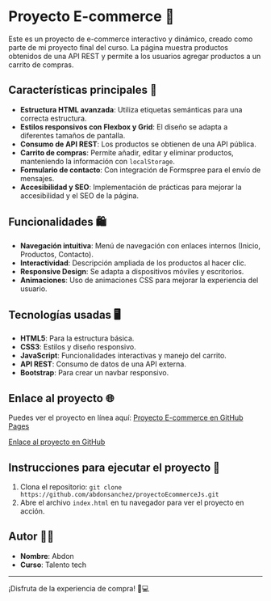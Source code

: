 # Proyecto E-commerce 🛒

Este es un proyecto de e-commerce interactivo y dinámico, creado como parte de mi proyecto final del curso. La página muestra productos obtenidos de una API REST y permite a los usuarios agregar productos a un carrito de compras.

## Características principales 🌟

- **Estructura HTML avanzada**: Utiliza etiquetas semánticas para una correcta estructura.
- **Estilos responsivos con Flexbox y Grid**: El diseño se adapta a diferentes tamaños de pantalla.
- **Consumo de API REST**: Los productos se obtienen de una API pública.
- **Carrito de compras**: Permite añadir, editar y eliminar productos, manteniendo la información con `localStorage`.
- **Formulario de contacto**: Con integración de Formspree para el envío de mensajes.
- **Accesibilidad y SEO**: Implementación de prácticas para mejorar la accesibilidad y el SEO de la página.

## Funcionalidades 🛍️

- **Navegación intuitiva**: Menú de navegación con enlaces internos (Inicio, Productos, Contacto).
- **Interactividad**: Descripción ampliada de los productos al hacer clic.
- **Responsive Design**: Se adapta a dispositivos móviles y escritorios.
- **Animaciones**: Uso de animaciones CSS para mejorar la experiencia del usuario.

## Tecnologías usadas 🖥️

- **HTML5**: Para la estructura básica.
- **CSS3**: Estilos y diseño responsivo.
- **JavaScript**: Funcionalidades interactivas y manejo del carrito.
- **API REST**: Consumo de datos de una API externa.
- **Bootstrap**: Para crear un navbar responsivo.

## Enlace al proyecto 🌐

Puedes ver el proyecto en línea aquí: [Proyecto E-commerce en GitHub Pages](https://abdonsanchez.github.io/proyectoEcommerceJs/)

[Enlace al proyecto en GitHub](https://github.com/abdonsanchez/proyectoEcommerceJs.git)

## Instrucciones para ejecutar el proyecto 🚀

1. Clona el repositorio: `git clone https://github.com/abdonsanchez/proyectoEcommerceJs.git`
2. Abre el archivo `index.html` en tu navegador para ver el proyecto en acción.

## Autor 👨‍💻

- **Nombre**: Abdon
- **Curso**: Talento tech

---

¡Disfruta de la experiencia de compra! 🛒💻
